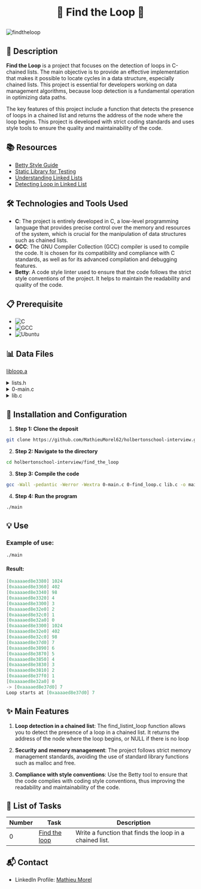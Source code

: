 # <p align='center'>🌟 Find the Loop 🌟</p>

![findtheloop](https://github.com/MathieuMorel62/holbertonschool-interview/assets/113856302/a40a2836-18de-47b8-8c5f-5384dc633006)

## 📝 Description

**Find the Loop** is a project that focuses on the detection of loops in C-chained lists. The main objective is to provide an effective implementation that makes it possible to locate cycles in a data structure, especially chained lists. This project is essential for developers working on data management algorithms, because loop detection is a fundamental operation in optimizing data paths.

The key features of this project include a function that detects the presence of loops in a chained list and returns the address of the node where the loop begins. This project is developed with strict coding standards and uses style tools to ensure the quality and maintainability of the code.

## 📚 Resources

- [Betty Style Guide](https://github.com/hs-hq/Betty/blob/master/betty-style.pl)
- [Static Library for Testing](https://s3.eu-west-3.amazonaws.com/hbtn.intranet.project.files/interviews/472/libloop.a)
- [Understanding Linked Lists](https://www.geeksforgeeks.org/data-structures/linked-list/)
- [Detecting Loop in Linked List](https://www.geeksforgeeks.org/detect-loop-in-a-linked-list/)

## 🛠️ Technologies and Tools Used

- **C**: The project is entirely developed in C, a low-level programming language that provides precise control over the memory and resources of the system, which is crucial for the manipulation of data structures such as chained lists.
- **GCC**: The GNU Compiler Collection (GCC) compiler is used to compile the code. It is chosen for its compatibility and compliance with C standards, as well as for its advanced compilation and debugging features.
- **Betty**: A code style linter used to ensure that the code follows the strict style conventions of the project. It helps to maintain the readability and quality of the code.

## 📋 Prerequisite

- ![C](https://img.shields.io/badge/C-90-blue)
- ![GCC](https://img.shields.io/badge/gcc-4.8.4-brightgreen)
- ![Ubuntu](https://img.shields.io/badge/ubuntu-14.04_LTS-orange)

## 📊 Data Files

[libloop.a](https://s3.eu-west-3.amazonaws.com/hbtn.intranet.project.files/interviews/472/libloop.a)

<details>
<summary>lists.h</summary>
<br>

```c
#ifndef _LISTS_H_
#define _LISTS_H_

#include <stddef.h>


/**
 * struct listint_s - singly linked list
 * @n: integer
 * @next: points to the next node
 *
 * Description: singly linked list node structure
 * for Holberton project
 */
typedef struct listint_s
{
    int n;
    struct listint_s *next;
} listint_t;

listint_t *add_nodeint(listint_t **head, const int n);
size_t print_listint_safe(const listint_t *head);
size_t free_listint_safe(listint_t **h);

listint_t *find_listint_loop(listint_t *head);

#endif
```

</details>
<details>
<summary>0-main.c</summary>
<br>

```c
#include <stdlib.h>
#include <string.h>
#include <stdio.h>
#include "lists.h"

/**
 * main - check the code for Holberton School students.
 *
 * Return: Always 0.
 */
int main(void)
{
    listint_t *head;
    listint_t *head2;
    listint_t *node;

    head2 = NULL;
    add_nodeint(&head2, 0);
    add_nodeint(&head2, 1);
    add_nodeint(&head2, 2);
    add_nodeint(&head2, 3);
    add_nodeint(&head2, 4);
    add_nodeint(&head2, 98);
    add_nodeint(&head2, 402);
    add_nodeint(&head2, 1024);
    print_listint_safe(head2);
    node = find_listint_loop(head2);
    if (node != NULL)
    {
        printf("Loop starts at [%p] %d\n", (void *)node, node->n);
    }
    free_listint_safe(&head2);
    head = NULL;
    node = add_nodeint(&head, 0);
    add_nodeint(&head, 1);
    add_nodeint(&head, 2);
    add_nodeint(&head, 3);
    add_nodeint(&head, 4);
    add_nodeint(&head, 5);
    add_nodeint(&head, 6);
    node->next = add_nodeint(&head, 7);
    add_nodeint(&head, 98);
    add_nodeint(&head, 402);
    add_nodeint(&head, 1024);
    print_listint_safe(head);
    node = find_listint_loop(head);
    if (node != NULL)
    {
        printf("Loop starts at [%p] %d\n", (void *)node, node->n);
    }
    free_listint_safe(&head);
    return (0);
}
```

</details>
<details>
<summary>lib.c</summary>
<br>

```c
#include <string.h>
#include <stdlib.h>
#include <stdio.h>
#include "lists.h"


/**
 * struct listdone_s - singly linked list
 * @node: node
 * @next: points to the next node
 *
 * Description: singly linked list node done structure
 * for Holberton project
 */
typedef struct listdone_s
{
	const struct listint_s *node;
	struct listdone_s *next;
} listdone_t;


/**
 * _find_in_list - Search for a node in a list
 *
 * @done: The list of known nodes
 * @node: The address of the node being searched
 *
 * Return: The address of the node if it was found. NULL otherwise
 */
const listint_t *_find_in_list(listdone_t **done, const listint_t *node)
{
	listdone_t *p;

	p = *done;
	while (p)
	{
		if (p->node == node)
		{
			return (p->node);
		}
		p = p->next;
	}
	p = malloc(sizeof(listdone_t));
	if (p == NULL)
	{
		printf("Error\n");
		exit(98);
	}
	p->node = node;
	p->next = *done;
	*done = p;
	return (NULL);
}

/**
 * _free_done - Free a list
 *
 * @done: A pointer to the first element of a list
 */
void _free_done(listdone_t *done)
{
	listdone_t *tmp;

	while (done)
	{
		tmp = done->next;
		free(done);
		done = tmp;
	}
}

/**
 * add_nodeint - Add a node at the beginning of a list
 *
 * @head: The address of the pointer to the first element of the list
 * @n: The number to store in the new element
 *
 * Return: A pointer to the new element
 */
listint_t *add_nodeint(listint_t **head, const int n)
{
	listint_t *new;

	new = malloc(sizeof(listint_t));
	if (new == NULL)
	{
		return (NULL);
	}
	new->n = n;
	new->next = *head;
	*head = new;
	return (new);
}

/**
 * free_listint_safe - Free a list that can contain a loop
 *
 * @h: A pointer to the first element of a list
 *
 * Return: The number of element in the freed list
 */
size_t free_listint_safe(listint_t **h)
{
	listdone_t *done;
	listint_t *head;
	listint_t *tmp;
	size_t n;

	head = *h;
	n = 0;
	done = NULL;
	while (head)
	{
		if (_find_in_list(&done, head) != NULL)
		{
			_free_done(done);
			*h = NULL;
			return (n);
		}
		tmp = head;
		head = head->next;
		free(tmp);
		n++;
	}
	_free_done(done);
	*h = NULL;
	return (n);
}

/**
 * print_listint_safe - Prints a list thaht can contains a loop
 *
 * @head: A pointer to the first element of a list
 *
 * Return: The number of element printed
 */
size_t print_listint_safe(const listint_t *head)
{
	listdone_t *done;
	size_t n;

	n = 0;
	done = NULL;
	while (head)
	{
		if (_find_in_list(&done, head) != NULL)
		{
			printf("-> [%p] %d\n", (void *)head, head->n);
			_free_done(done);
			return (n);
		}
		printf("[%p] %d\n", (void *)head, head->n);
		head = head->next;
		n++;
	}
	_free_done(done);
	return (n);
}
```

</details>

## 🚀 Installation and Configuration

1. **Step 1: Clone the deposit**

```sh
git clone https://github.com/MathieuMorel62/holbertonschool-interview.git
```

2. **Step 2: Navigate to the directory**

```sh
cd holbertonschool-interview/find_the_loop
```

3. **Step 3: Compile the code**

```sh
gcc -Wall -pedantic -Werror -Wextra 0-main.c 0-find_loop.c lib.c -o main
```

4. **Step 4: Run the program**

```sh
./main
```

## 💡 Use

### Example of use:

```sh
./main
```

#### Result:

```c
[0xaaaaed8e3380] 1024
[0xaaaaed8e3360] 402
[0xaaaaed8e3340] 98
[0xaaaaed8e3320] 4
[0xaaaaed8e3300] 3
[0xaaaaed8e32e0] 2
[0xaaaaed8e32c0] 1
[0xaaaaed8e32a0] 0
[0xaaaaed8e3300] 1024
[0xaaaaed8e32e0] 402
[0xaaaaed8e32c0] 98
[0xaaaaed8e37d0] 7
[0xaaaaed8e3890] 6
[0xaaaaed8e3870] 5
[0xaaaaed8e3850] 4
[0xaaaaed8e3830] 3
[0xaaaaed8e3810] 2
[0xaaaaed8e37f0] 1
[0xaaaaed8e32a0] 0
-> [0xaaaaed8e37d0] 7
Loop starts at [0xaaaaed8e37d0] 7
```

## ✨ Main Features

1. **Loop detection in a chained list**: The find_listint_loop function allows you to detect the presence of a loop in a chained list. It returns the address of the node where the loop begins, or NULL if there is no loop

2. **Security and memory management**: The project follows strict memory management standards, avoiding the use of standard library functions such as malloc and free.

3. **Compliance with style conventions**: Use the Betty tool to ensure that the code complies with coding style conventions, thus improving the readability and maintainability of the code.

## 📝 List of Tasks

| Number | Task | Description |
| ------ | ----------------------- | ------------------------------------------------------------------------------- |
| 0 | [Find the loop](https://github.com/MathieuMorel62/holbertonschool-interview/tree/main/find_the_loop) | Write a function that finds the loop in a chained list. |

## 📬 Contact

- LinkedIn Profile: [Mathieu Morel](https://www.linkedin.com/in/mathieumorel62/)
